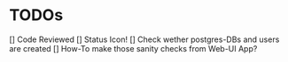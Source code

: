 # TODOs
[] Code Reviewed
[] Status Icon!
  [] Check wether postgres-DBs and users are created
  [] How-To make those sanity checks from Web-UI App?
